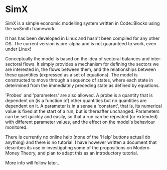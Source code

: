 # SimX
SimX is a simple economic modelling system written in Code::Blocks using
the wxSmith framework.

It has has been developed in Linux and hasn't been compiled for any other
OS. The current version is pre-alpha and is not guaranteed to work, even
under Linux!

Conceptually the model is based on the idea of sectoral balances and inter-
sectoral flows. It simply provides a mechanism for defining the sectors
we are interested in, the flows between them, and the relationships between
these quantities (expressed as a set of equations). The model is constructed
to move through a sequence of states, where each state in determined from
the immediately preceding state as defined by equations.

'Probes' and 'parameters' are also allowed. A probe is a quantity that is
dependent on (is a function of) other quantities but no quantities are dependent
on it. A parameter is in a sense a 'constant', that is, its numerical value
is fixed at the start of a run, but is thereafter unchanged. Parameters
can be set quickly and easily, so that a run can be repeated (or extended)
with different parameter values, and the effect on the model's behaviour
monitored.

There is currently no online help (none of the 'Help' buttons actuall do
anything) and there is no tutorial. I have however written a document that
describes its use  in investigating some of the propositions on Modern Money
Theory, and plan to adapt this as an introductory tutorial.

More info will follow later...
